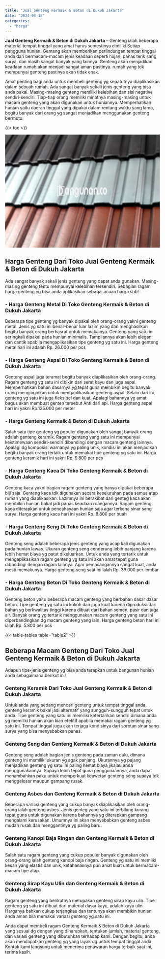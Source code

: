 ```yaml
---
title: "Jual Genteng Kermaik & Beton di Dukuh Jakarta"
date: "2024-08-18"
categories: 
  - "harga"
---
```


**Jual Genteng Kermaik & Beton di Dukuh Jakarta** – Genteng ialah beberapa material tempat tinggal yang amat harus semestinya dimiliki Setiap pengguna hunian. Genteng akan memberikan perlindungan tempat tinggal anda dari bermacam-macam jenis keadaan seperti hujan, panas terik sang surya, dan masih sangat banyak yang lainnya. Genteng akan menjadikan keadaan rumah akan menjadi sangat aman pastinya. rumah yang tdk mempunyai genteng pastinya akan tidak enak.

Amat penting bagi anda untuk membeli genteng yg sepatutnya diaplikasikan dalam sebuah rumah. Ada sangat banyak sekali jenis genteng yang bisa anda pakai. Masing-masing genteng memiliki kelebihan dan sisi negative sendiri-sendiri. Tiap-tiap orang memiliki minatnya masing-masing untuk macam genteng yang akan digunakan untuk huniannya. Memperhatikan hunian yaitu daerah tinggal yang dipakai dalam rentang waktu yang lama, begitu banyak dari orang yg sangat menjadikan menggunakan genteng bermutu.

{{< toc >}}

![Jual Genteng Kermaik & Beton di Dukuh Jakarta](/images/genteng-minimalis-murah12.png)

## Harga Genteng Dari Toko Jual Genteng Kermaik & Beton di Dukuh Jakarta

Ada sangat banyak sekali jenis genteng yang dapat anda gunakan. Masing-masing genteng tentu mempunyai kelebihan tersendiri. Sebagian ragam harga genteng yg bisa anda aplikasikan sebagai acuan harga sbb!

### \- Harga Genteng Metal Di Toko Genteng Kermaik & Beton di Dukuh Jakarta

Beberapa tipe genteng yg banyak dipakai oleh orang-orang yakni genteng metal. Jenis yg satu ini benar-benar luar lazim yang dan menghasilkan begitu banyak orang berhasrat untuk memakainya. Genteng yang satu ini seringkali dipakai pada hunian minimalis. Tampilannya akan lebih elegan dan cantik apabila mengaplikasikan tipe genteng yg satu ini. Harga genteng metal hari ini adalah Rp. 26.000 per pcs

### \- Harga Genteng Aspal Di Toko Genteng Kermaik & Beton di Dukuh Jakarta

Genteng aspal juga teramat begitu banyak diaplikasikan oleh orang-orang. Ragam genteng yg satu ini dibikin dari serat kayu dan juga aspal. Memperhatikan bahan dasarnya yg tepat guna membikin begitu banyak orang menginginkan untuk mengaplikasikan genteng aspal. Selain dari itu, genteng yg satu ini juga fleksibel dan kuat. Apalagi bahannya yg amat bagus akan membuat genten tersebut Anti dari api. Harga genteng aspal hari ini yakni Rp.125.000 per meter

### \- Harga Genteng Kermaik & Beton di Dukuh Jakarta

Salah satu tipe genteng yg populer digunakan oleh sangat banyak orang adalah genteng keramik. Ragam genteng yang satu ini mempunyai keistimewaan sendiri-sendiri dibandingi dengan macam genteng lainnya. Apalagi dg komposisi warnanya yg paling unik, kondisi ini akan menjadikan begitu banyak orang tertaik untuk memakai tipe genteng yg satu ini. Harga genteng keramik hari ini yakni Rp. 9.800 per pcs

### \- Harga Genteng Kaca Di Toko Genteng Kermaik & Beton di Dukuh Jakarta

Genteng kaca yakni bagian ragam genteng yang hanya dipakai beberapa biji saja. Genteng kaca tdk digunakan secara keseluruhan pada semua atap rumah yang diaplikasikan. Lazimnya ini berakibat dari genteg kaca akan membikin hunian bakal jadi panas keadaan ruangannya. Ragam genteng kaca diterapkan untuk pencahayaan hunian saja agar terkena sinar sang surya. Harga genteng kaca hari ini yakni Rp. 8.800 per buah

### \- Harga Genteng Seng Di Toko Genteng Kermaik & Beton di Dukuh Jakarta

Genteng seng adalah beberapa jenis genteng yang acap kali digunakan pada hunian lawas. Ukuran genteng seng cenderung lebih panjang karena lebih hemat biaya yg patut dikeluarkan. Untuk anda yang tertarik untuk mengaplikasikan ragam genteng yg satu ini akan amat tepat guna dibandingi dengan ragam lainnya. Agar pemasangannya sangat kuat, anda mesti memakunya. Harga genteng seng saat ini ialah Rp. 39.000 per lembar

### \- Harga Genteng Beton Di Toko Genteng Kermaik & Beton di Dukuh Jakarta

Genteng beton yaitu beberapa macam genteng yang berbahan dasar dasar beton. Tipe genteng yg satu ini kokoh dan juga kuat karena diproduksi dari bahan yg berkwalitas tinggi karena dibuat dari bahan semen, pasir dan juga air. Banyak orang yg tertarik menggunakan macam genteng yang satu ini diperbandingkan dg macam genteng yang lain. Harga genteng beton hari ini ialah Rp. 5.800 per pcs

{{< table-tables table="table2" >}}

## Beberapa Macam Genteng Dari Toko Jual Genteng Kermaik & Beton di Dukuh Jakarta

Adapun tipe-jenis genteng yg bisa anda terapkan untuk bangunan hunian anda sebagaimana berikut ini!

### Genteng Keramik Dari Toko Jual Genteng Kermaik & Beton di Dukuh Jakarta

Untuk anda yang sedang mencari genteng untuk tempat tinggal anda, genteng keramik bakal jadi alternatif yang sungguh-sungguh tepat untuk anda. Tipe genteng yang satu ini memiliki ketertarikan sendiri dimana anda yg memiliki hunian akan kian efektif apabila memakai ragam genteng yg satu ini. Tempat tinggal juga akan terjaga kondisinya dari sorotan sinar sang surya yang bisa menyebabkan panas.

### Genteng Seng dan Genteng Kermaik & Beton di Dukuh Jakarta

Genteng seng adalah bagian jenis genteng pada zaman dulu, dimana genteng ini memiliki ukuran yg agak panjang. Ukurannya yg pajang menjadikan genteng yg satu ini paling hemat biaya jikalau anda menggunakannya. Supaya lebih tepat guna penggunaannya, anda dapat menambahkan paku untuk memperkuat keawetan genteng seng supaya tdk menggelosor maupun gampang rusak.

### Genteng Asbes dan Genteng Kermaik & Beton di Dukuh Jakarta

Beberapa variasi genteng yang cukup banyak diaplikasikan oleh orang-orang ialah genteng asbes. Jenis genteg yang satu ini terbilang kurang tepat guna untuk digunakan karena bahannya yg diterapkan gampang mengalami kerusakan. Umumnya ini akan menyebabkan genteng asbes mudah rusak dan menggantinya yg paling baru.

### Genteng Kanopi Baja Ringan dan Genteng Kermaik & Beton di Dukuh Jakarta

Salah satu ragam genteng yang cukup populer banyak digunakan oleh orang-orang ialah genteng kanopi baja ringan. Genteng yg satu ini memiiki kesan yang elastis dan unik, ketahanannya pun amat kuat untuk bermacam-macam tipe atap.

### Genteng Sirap Kayu Ulin dan Genteng Kermaik & Beton di Dukuh Jakarta

Ragam genteng yang berikutnya merupakan genteng sirap kayu ulin. Tipe genteng yg satu ini dibuat dari material dasar kayu, adalah kayu ulin. Harganya bahkan cukup terjangkau dan tentunya akan membikin hunian anda aman bila memakai variasi genteng yg satu ini.

Anda dapat membeli ragam Genteng Kermaik & Beton di Dukuh Jakarta yang sesuai dg dengan yang diharapkan, tentukan jumlah, material genteng, dan variasi genteng yang dibutuhkan terhadap kami. Dengan begitu, anda akan mendapatkan genteng yg yang layak dg untuk tempat tinggal anda. Kontak kami langsung untuk menerima penawaran harga terbaik saat ini, terima kasih.
